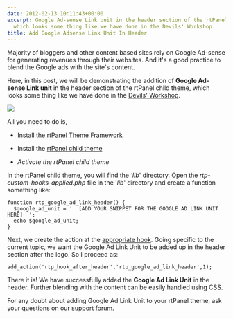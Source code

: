 ```yaml
---
date: 2012-02-13 10:11:43+00:00
excerpt: Google Ad-sense Link unit in the header section of the rtPanel child theme,
  which looks some thing like we have done in the Devils' Workshop.
title: Add Google Adsense Link Unit In Header
---
```


Majority of bloggers and other content based sites rely on Google Ad-sense for generating revenues through their websites. And it's a good practice to blend the Google ads with the site's content.

Here, in this post, we will be demonstrating the addition of **Google Ad-sense Link unit** in the header section of the rtPanel child theme, which looks some thing like we have done in the [Devils' Workshop](http://devilsworkshop.org/).

[![](https://rtcamp.com/wp-content/uploads/2012/02/Google-Adsense1.png)](https://rtcamp.com/wp-content/uploads/2012/02/Google-Adsense1.png)

All you need to do is,



	
  * Install the [rtPanel Theme Framework](http://wordpress.org/extend/themes/download/rtpanel.2.0.8.zip)

	
  * Install the [rtPanel child theme](https://github.com/rtCamp/rtpanel-child-theme/downloads)

	
  * _Activate the rtPanel child theme_


In the rtPanel child theme, you will find the _'lib_' directory. Open the _rtp-custom-hooks-applied.php_ file in the '_lib_' directory and create a function something like:

    
    function rtp_google_ad_link_header() {
      $google_ad_unit = '  [ADD YOUR SNIPPET FOR THE GOOGLE AD LINK UNIT HERE]  ';
      echo $google_ad_unit;
    }


Next, we create the action at the [appropriate hook](https://rtcamp.com/rtpanel/docs/developer/). Going specific to the current topic, we want the Google Ad Link Unit to be added up in the header section after the logo. So I proceed as:

    
    add_action('rtp_hook_after_header','rtp_google_ad_link_header',1);


There it is! We have successfully added the **Google Ad Link Unit** in the header. Further blending with the content can be easily handled using CSS.

For any doubt about adding Google Ad Link Unit to your rtPanel theme, ask your questions on our [support forum.](https://rtcamp.com/support/forum/rtpanel/forum/user/)


